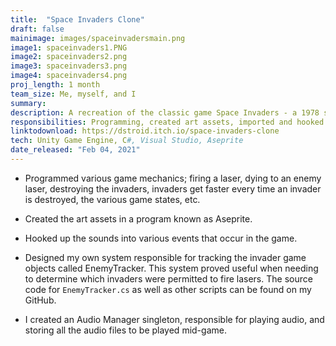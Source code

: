 ```yaml
---
title:  "Space Invaders Clone"
draft: false
mainimage: images/spaceinvadersmain.png
image1: spaceinvaders1.PNG
image2: spaceinvaders2.png
image3: spaceinvaders3.png
image4: spaceinvaders4.png
proj_length: 1 month
team_size: Me, myself, and I
summary: 
description: A recreation of the classic game Space Invaders - a 1978 shoot 'em up arcade game developed by Tomohiro Nishikado. Using Unity as my game engine, I created various assets necessary for the game and learned the fundamentals of creating games. This project was my first ever game project, and it taught me a lot about the fundamentals of game design, and what goes into making games.
responsibilities: Programming, created art assets, imported and hooked up sound/music, playtesting/balancing, setting up installer.
linktodownload: https://dstroid.itch.io/space-invaders-clone
tech: Unity Game Engine, C#, Visual Studio, Aseprite
date_released: "Feb 04, 2021"
---
```

- Programmed various game mechanics; firing a laser, dying to an enemy laser, destroying the invaders, invaders get faster every time an invader   is destroyed, the various game states, etc. 

- Created the art assets in a program known as Aseprite.

- Hooked up the sounds into various events that occur in the game.

- Designed my own system responsible for tracking the invader game objects called EnemyTracker. This system proved useful when needing to determine which invaders were permitted to fire lasers. The source code for ```EnemyTracker.cs``` as well as other scripts can be found on my GitHub.

- I created an Audio Manager singleton, responsible for playing audio, and storing all the audio files to be played mid-game.


